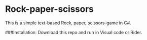 # Rock-paper-scissors

This is a simple text-based Rock, paper, scissors-game in C#.

###Installation:
Download this repo and run in Visual code or Rider.
